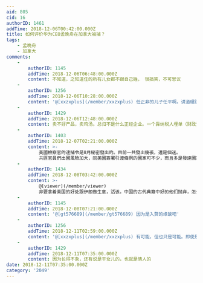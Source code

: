 ```yaml
---
aid: 805
cid: 16
authorID: 1461
addTime: 2018-12-06T00:42:00.000Z
title: 如何评价华为CEO孟晚舟在加拿大被捕？
tags:
    - 孟晚舟
    - 加拿大
comments:
    -
        authorID: 1145
        addTime: 2018-12-06T06:48:00.000Z
        content: 不知道，之知道任的所有儿女都不跟自己姓， 很搞笑，不可思议
    -
        authorID: 1256
        addTime: 2018-12-06T10:28:00.000Z
        content: '@[xxzxplus](/member/xxzxplus) 任正非的儿子任平啊。讲道理跟谁姓不是什么问题，毕竟习仲勋的女儿也都不姓习。'
    -
        authorID: 1429
        addTime: 2018-12-06T12:48:00.000Z
        content: 卖不好产品，卖鸡汤。总归不是什么正经企业。一个靠纳税人埋单（财政资金购买）的无耻企业。
    -
        authorID: 1403
        addTime: 2018-12-07T02:21:00.000Z
        content: >-
            美國檢察官的逮捕令是8月秘密發出的。目前一共發出幾張，還是個迷。
            共匪官員們出國風險加大，同美國簽署引渡條例的國家可不少，而且多是發達國家。
    -
        authorID: 1434
        addTime: 2018-12-08T03:42:00.000Z
        content: >-
            @[viewer](/member/viewer)
            非要拿着美国的好处跟伊朗做生意，活该。中国的古代典籍中好的他们抛弃，怎么违法怎么来，还觉自己做的没人知道。
    -
        authorID: 1145
        addTime: 2018-12-08T07:21:00.000Z
        content: '@[gt576689](/member/gt576689) 因为是入赘的缘故吧'
    -
        authorID: 1256
        addTime: 2018-12-11T02:59:00.000Z
        content: '@[xxzxplus](/member/xxzxplus) 有可能，但也只是可能。即使是也不重要'
    -
        authorID: 1429
        addTime: 2018-12-11T07:35:00.000Z
        content: 因为长得不象，还有说是干女儿的，也就是情人的
date: 2018-12-11T07:35:00.000Z
category: '2049'
---
```



